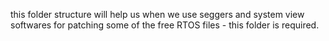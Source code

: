 this folder structure will help us when we use seggers and system view softwares
for patching some of the free RTOS files - this folder is required.
